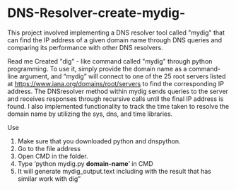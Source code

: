# DNS-Resolver-create-mydig-
This project involved implementing a DNS resolver tool called "mydig" that can find the IP address of a given domain name through DNS queries and comparing its performance with other DNS resolvers.

Read me 
Created "dig" - like command called "mydig" through python programming. To use it, simply provide the domain name as a command-line argument, and “mydig” will connect to one of the 25 root servers listed at https://www.iana.org/domains/root/servers to find the corresponding IP address. The DNSresolver method within mydig sends queries to the server and receives responses through recursive calls until the final IP address is found. I also implemented functionality to track the time taken to resolve the domain name by utilizing the sys, dns, and time libraries.

Use 
1. Make sure that you downloaded python and dnspython. 
2. Go to the file address 
3. Open CMD in the folder. 
4. Type ‘python mydig.py __domain-name__’ in CMD 
5. It will generate mydig_output.text including with the result that has similar work with dig”

